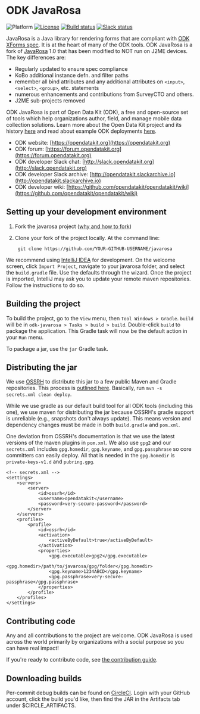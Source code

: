 # ODK JavaRosa
![Platform](https://img.shields.io/badge/platform-Java-blue.svg)
[![License](https://img.shields.io/badge/license-Apache%202.0-blue.svg)](https://opensource.org/licenses/Apache-2.0)
[![Build status](https://circleci.com/gh/opendatakit/javarosa.svg?style=shield&circle-token=:circle-token)](https://circleci.com/gh/opendatakit/javarosa)
[![Slack status](http://slack.opendatakit.org/badge.svg)](http://slack.opendatakit.org)

JavaRosa is a Java library for rendering forms that are compliant with [ODK XForms spec](http://opendatakit.github.io/xforms-spec). It is at the heart of many of the ODK tools. ODK JavaRosa is a fork of [JavaRosa](https://bitbucket.org/javarosa/javarosa/wiki/Home) 1.0 that has been modified to NOT run on J2ME devices. The key differences are:

* Regularly updated to ensure spec compliance
* KoBo additional instance defn. and filter paths
* remember all bind attributes and any additional attributes on `<input>`, `<select>`, `<group>`, etc. statements
* numerous enhancements and contributions from SurveyCTO and others.
* J2ME sub-projects removed

ODK JavaRosa is part of Open Data Kit (ODK), a free and open-source set of tools which help organizations author, field, and manage mobile data collection solutions. Learn more about the Open Data Kit project and its history [here](https://opendatakit.org/about/) and read about example ODK deployments [here](https://opendatakit.org/about/deployments/).

* ODK website: [https://opendatakit.org](https://opendatakit.org)
* ODK forum: [https://forum.opendatakit.org](https://forum.opendatakit.org)
* ODK developer Slack chat: [http://slack.opendatakit.org](http://slack.opendatakit.org) 
* ODK developer Slack archive: [http://opendatakit.slackarchive.io](http://opendatakit.slackarchive.io) 
* ODK developer wiki: [https://github.com/opendatakit/opendatakit/wiki](https://github.com/opendatakit/opendatakit/wiki)

## Setting up your development environment

1. Fork the javarosa project ([why and how to fork](https://help.github.com/articles/fork-a-repo/))

1. Clone your fork of the project locally. At the command line:

        git clone https://github.com/YOUR-GITHUB-USERNAME/javarosa

We recommend using [IntelliJ IDEA](https://www.jetbrains.com/idea/) for development. On the welcome screen, click `Import Project`, navigate to your javarosa folder, and select the `build.gradle` file. Use the defaults through the wizard. Once the project is imported, IntelliJ may ask you to update your remote maven repositories. Follow the instructions to do so. 
 
## Building the project
 
To build the project, go to the `View` menu, then `Tool Windows > Gradle`. `build` will be in `odk-javarosa > Tasks > build > build`. Double-click `build` to package the application. This Gradle task will now be the default action in your `Run` menu. 

To package a jar, use the `jar` Gradle task.

## Distributing the jar

We use [OSSRH](http://central.sonatype.org/pages/ossrh-guide.html) to distribute this jar to a few public Maven and Gradle repositories. This process is [outlined here](http://central.sonatype.org/pages/apache-maven.html). Basically, run `mvn -s secrets.xml clean deploy`.

While we use gradle as our default build tool for all ODK tools (including this one), we use maven for distributing the jar because OSSRH's gradle support is unreliable (e.g., snapshots don't always update). This means version and dependency changes must be made in both `build.gradle` and `pom.xml`.

One deviation from OSSRH's documentation is that we use the latest versions of the maven plugins in `pom.xml`. We also use `gpg2` and our `secrets.xml` includes `gpg.homedir`, `gpg.keyname`, and `gpg.passphrase` so core committers can easily deploy. All that is needed in the `gpg.homedir` is `private-keys-v1.d` and `pubring.gpg`.

```
<!-- secrets.xml -->
<settings>
	<servers>
		<server>
			<id>ossrh</id>
			<username>opendatakit</username>
			<password>very-secure-password</password>
		</server>
	</servers>
	<profiles>
		<profile>
			<id>ossrh</id>
			<activation>
				<activeByDefault>true</activeByDefault>
			</activation>
			<properties>
				<gpg.executable>gpg2</gpg.executable>
				<gpg.homedir>/path/to/javarosa/gpg/folder</gpg.homedir>
				<gpg.keyname>1234ABCD</gpg.keyname>
				<gpg.passphrase>very-secure-passphrase</gpg.passphrase>
			</properties>
		</profile>
	</profiles>
</settings>
```

## Contributing code
Any and all contributions to the project are welcome. ODK JavaRosa is used across the world primarily by organizations with a social purpose so you can have real impact!

If you're ready to contribute code, see [the contribution guide](CONTRIBUTING.md).

## Downloading builds
Per-commit debug builds can be found on [CircleCI](https://circleci.com/gh/opendatakit/javarosa). Login with your GitHub account, click the build you'd like, then find the JAR in the Artifacts tab under $CIRCLE_ARTIFACTS.
